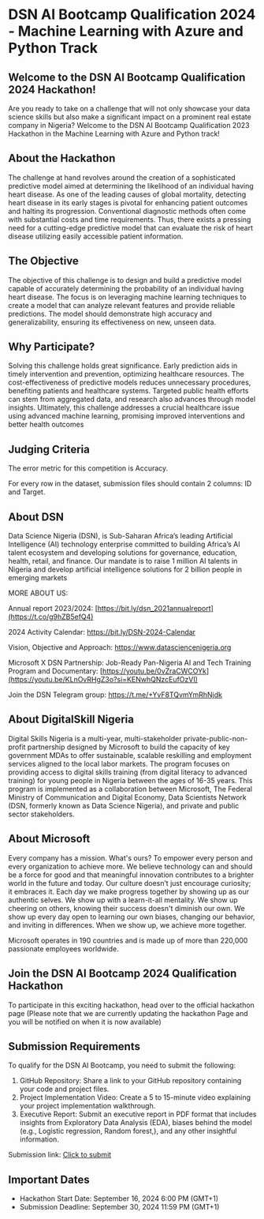 # DSN AI Bootcamp Qualification 2024 - Machine Learning with Azure and Python Track

## Welcome to the DSN AI Bootcamp Qualification 2024 Hackathon!

Are you ready to take on a challenge that will not only showcase your data science skills but also make a significant impact on a prominent real estate company in Nigeria? Welcome to the DSN AI Bootcamp Qualification 2023 Hackathon in the Machine Learning with Azure and Python track!

## About the Hackathon

The challenge at hand revolves around the creation of a sophisticated predictive model aimed at determining the likelihood of an individual having heart disease. As one of the leading causes of global mortality, detecting heart disease in its early stages is pivotal for enhancing patient outcomes and halting its progression. Conventional diagnostic methods often come with substantial costs and time requirements. Thus, there exists a pressing need for a cutting-edge predictive model that can evaluate the risk of heart disease utilizing easily accessible patient information.


## The Objective

The objective of this challenge is to design and build a predictive model capable of accurately determining the probability of an individual having heart disease. The focus is on leveraging machine learning techniques to create a model that can analyze relevant features and provide reliable predictions. The model should demonstrate high accuracy and generalizability, ensuring its effectiveness on new, unseen data.

## Why Participate?
Solving this challenge holds great significance. Early prediction aids in timely intervention and prevention, optimizing healthcare resources. The cost-effectiveness of predictive models reduces unnecessary procedures, benefiting patients and healthcare systems. Targeted public health efforts can stem from aggregated data, and research also advances through model insights. Ultimately, this challenge addresses a crucial healthcare issue using advanced machine learning, promising improved interventions and better health outcomes

## Judging Criteria

The error metric for this competition is Accuracy.

For every row in the dataset, submission files should contain 2 columns: ID and Target.

## About DSN
Data Science Nigeria (DSN), is Sub-Saharan Africa’s leading Artificial Intelligence (AI) technology enterprise committed to building Africa’s AI talent ecosystem and developing solutions for governance, education, health, retail, and finance. Our mandate is to raise 1 million AI talents in Nigeria and develop artificial intelligence solutions for 2 billion people in emerging markets

MORE ABOUT US:

Annual report 2023/2024: [https://bit.ly/dsn_2021annualreport](https://t.co/g9hZB5efQ4)

2024 Activity Calendar: https://bit.ly/DSN-2024-Calendar 

Vision, Objective and Approach: https://www.datasciencenigeria.org

Microsoft X DSN Partnership: Job-Ready Pan-Nigeria AI and Tech Training Program and Documentary: [https://youtu.be/0vZraCWCOYk](https://youtu.be/KLnOvRHgZ3o?si=KENwhQNzcEufOzVI)

Join the DSN Telegram group: https://t.me/+YvF8TQvmYmRhNjdk 

## About DigitalSkill Nigeria
Digital Skills Nigeria is a multi-year, multi-stakeholder private-public-non-profit partnership designed by Microsoft to build the capacity of key government MDAs to offer sustainable, scalable reskilling and employment services aligned to the local labor markets. The program focuses on providing access to digital skills training (from digital literacy to advanced training) for young people in Nigeria between the ages of 16-35 years. This program is implemented as a collaboration between Microsoft, The Federal Ministry of Communication and Digital Economy, Data Scientists Network (DSN, formerly known as Data Science Nigeria), and private and public sector stakeholders.

## About Microsoft


Every company has a mission. What's ours? To empower every person and every organization to achieve more. We believe technology can and should be a force for good and that meaningful innovation contributes to a brighter world in the future and today. Our culture doesn’t just encourage curiosity; it embraces it. Each day we make progress together by showing up as our authentic selves. We show up with a learn-it-all mentality. We show up cheering on others, knowing their success doesn't diminish our own. We show up every day open to learning our own biases, changing our behavior, and inviting in differences. When we show up, we achieve more together.

Microsoft operates in 190 countries and is made up of more than 220,000 passionate employees worldwide.

## Join the DSN AI Bootcamp 2024 Qualification Hackathon

To participate in this exciting hackathon, head over to the official hackathon page (Please note that we are currently updating the hackathon Page and you will be notified on when it is now available)

## Submission Requirements

To qualify for the DSN AI Bootcamp, you need to submit the following:

1. GitHub Repository: Share a link to your GitHub repository containing your code and project files.
2. Project Implementation Video: Create a 5 to 15-minute video explaining your project implementation walkthrough.
3. Executive Report: Submit an executive report in PDF format that includes insights from Exploratory Data Analysis (EDA), biases behind the model (e.g., Logistic regression, Random forest,), and any other insightful information.

Submission link: [Click to submit](https://docs.google.com/forms/d/e/1FAIpQLSeLAdlTV-TCKrKVSHjUX_4ZeSnnJ5EvjSL2pdMUCl7b7a-XCA/viewform?usp=sharing)

## Important Dates

- Hackathon Start Date: September 16, 2024 6:00 PM (GMT+1)
- Submission Deadline: September 30, 2024 11:59 PM (GMT+1)




